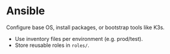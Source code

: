 # Ansible

Configure base OS, install packages, or bootstrap tools like K3s.

- Use inventory files per environment (e.g. prod/test).
- Store reusable roles in `roles/`.
